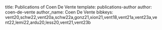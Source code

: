 title: Publications of Coen De Vente
template: publications-author
author: coen-de-vente
author_name: Coen De Vente
bibkeys: vent20,schw22,vent20a,schw22a,gonz21,xion21,vent18,vent21a,vent23a,vent22,lemi22,ardu20,less20,vent21,vent23b